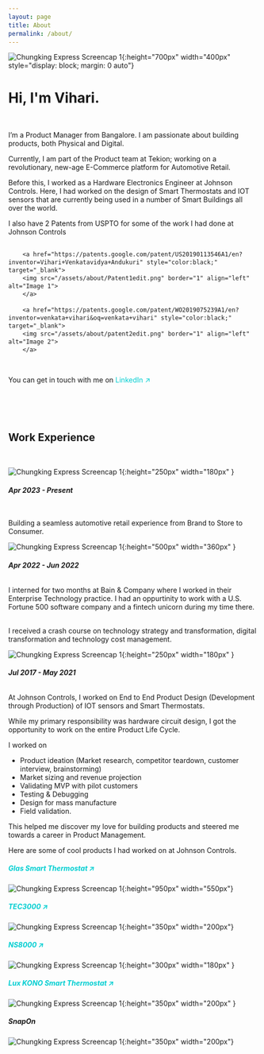 ```yaml
---
layout: page
title: About
permalink: /about/
---
```


 ![Chungking Express Screencap 1]({{site.baseurl}}/assets/about/aboutdog.png){:height="700px" width="400px" style="display: block; margin: 0 auto"}

 


<style>
a:link {
  color: DarkTurquoise;
  background-color: transparent;
  text-decoration: none;
}
a:visited {
  color: grey;
  background-color: transparent;
  text-decoration: none;
}
a:hover {
  color: DarkTurquoise;
  background-color: transparent;
  text-decoration: underline;
}
a:active {
  color: DarkTurquoise;
  background-color: transparent;
  text-decoration: underline;
}

.image-container {
    display: flex;
    justify-content: left; /* Aligns images in the center horizontally */
    gap: 20px; /* Adds space between the images */
}

.image-container img {
    max-width: 100%; /* Ensures images are responsive */
    height: auto; /* Maintains aspect ratio */
}
</style>

# **Hi, I'm Vihari.**

<br>

I’m a Product Manager from Bangalore. I am passionate about building products, both Physical and Digital.

Currently, I am part of the Product team at Tekion; working on a revolutionary, new-age E-Commerce platform for Automotive Retail.

Before this, I worked as a Hardware Electronics Engineer at Johnson Controls. Here, I had worked on the design of Smart Thermostats and IOT sensors that are currently being used in a number of Smart Buildings all over the world. 

I also have 2 Patents from USPTO for some of the work I had done at Johnson Controls

<div class="image-container">

		<a href="https://patents.google.com/patent/US20190113546A1/en?inventor=Vihari+Venkatavidya+Andukuri" style="color:black;" target="_blank">
	    <img src="/assets/about/Patent1edit.png" border="1" align="left" alt="Image 1">
		</a>
		
		<a href="https://patents.google.com/patent/WO2019075239A1/en?inventor=venkata+vihari&oq=venkata+vihari" style="color:black;" target="_blank">
	    <img src="/assets/about/patent2edit.png" border="1" align="left" alt="Image 2">
		</a>
</div>






<br>



You can get in touch with me on <a href="https://www.linkedin.com/in/vihari-andukuri/" target="_blank">LinkedIn &#x2197;</a>


<br>
<br>



<br>







## **Work Experience**


<br>


![Chungking Express Screencap 1]({{site.baseurl}}/assets/about/Tekion.jpg){:height="250px" width="180px" } 
###### ***Apr 2023 - Present***

<br>
Building a seamless automotive retail experience from Brand to Store to Consumer.

<br>


![Chungking Express Screencap 1]({{site.baseurl}}/assets/about/bain1.png){:height="500px" width="360px" } 
###### ***Apr 2022 - Jun 2022***

I interned for two months at Bain & Company where I worked in their Enterprise Technology practice. 
I had an oppurtinity to work with a U.S. Fortune 500 software company and a fintech unicorn during my time there. 

<br>
I received a crash course on technology strategy and transformation, digital transformation and technology cost management.


<br>

![Chungking Express Screencap 1]({{site.baseurl}}/assets/about/jci.png){:height="250px" width="180px" } 

###### ***Jul 2017 - May 2021***

At Johnson Controls, I worked on End to End Product Design (Development through Production) of IOT sensors and Smart Thermostats.

While my primary responsibility was hardware circuit design, I got the opportunity to work on the entire Product Life Cycle.

I worked on

- Product ideation (Market research, competitor teardown, customer interview, brainstorming)
- Market sizing and revenue projection
- Validating MVP with pilot customers
- Testing & Debugging 
- Design for mass manufacture
- Field validation.

 This helped me discover my love for building products and steered me towards a career in Product Management. 

Here are some of cool products I had worked on at Johnson Controls.

##### [Glas Smart Thermostat &#x2197;](https://glas.johnsoncontrols.com/) 

![Chungking Express Screencap 1]({{site.baseurl}}/assets/about/glas.png){:height="950px" width="550px"}



##### [TEC3000 &#x2197;](https://www.johnsoncontrols.com/building-automation-and-controls/hvac-controls/thermostats/networked-thermostat-controllers) 

![Chungking Express Screencap 1]({{site.baseurl}}/assets/about/tec3000e.jpg){:height="350px" width="200px"}

##### [NS8000 &#x2197;](https://www.johnsoncontrols.com/building-automation-and-controls/hvac-controls/thermostats/networked-thermostat-controllers) 

![Chungking Express Screencap 1]({{site.baseurl}}/assets/about/ns8000.png){:height="300px" width="180px" }

##### [Lux KONO Smart Thermostat &#x2197;](https://luxproducts.com/kono-4/) 

![Chungking Express Screencap 1]({{site.baseurl}}/assets/about/lux.jpg){:height="350px" width="200px" }

##### SnapOn
![Chungking Express Screencap 1]({{site.baseurl}}/assets/about/snapon.jpeg){:height="350px" width="200px"}